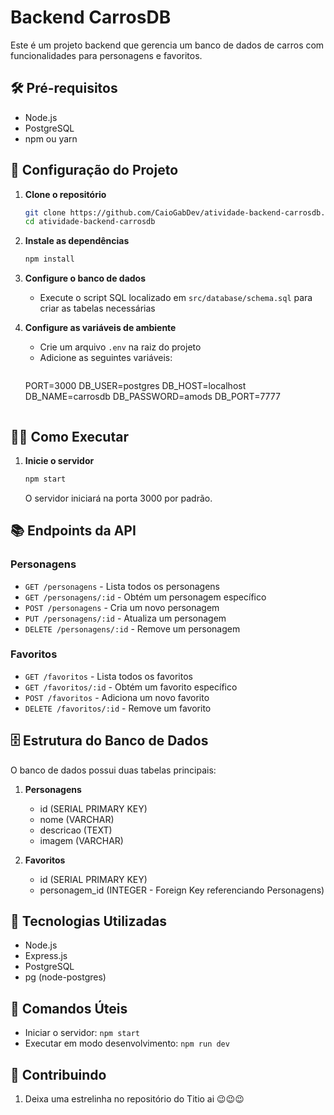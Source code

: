 # Backend CarrosDB

Este é um projeto backend que gerencia um banco de dados de carros com funcionalidades para personagens e favoritos.

## 🛠️ Pré-requisitos

- Node.js
- PostgreSQL
- npm ou yarn

## 🚀 Configuração do Projeto

1. **Clone o repositório**
   ```bash
   git clone https://github.com/CaioGabDev/atividade-backend-carrosdb.git
   cd atividade-backend-carrosdb
   ```

2. **Instale as dependências**
   ```bash
   npm install
   ```

3. **Configure o banco de dados**
   - Execute o script SQL localizado em `src/database/schema.sql` para criar as tabelas necessárias

4. **Configure as variáveis de ambiente**
   - Crie um arquivo `.env` na raiz do projeto
   - Adicione as seguintes variáveis:
     ```env
    PORT=3000
    DB_USER=postgres
    DB_HOST=localhost
    DB_NAME=carrosdb
    DB_PASSWORD=amods
    DB_PORT=7777
     ```

## 🏃‍♂️ Como Executar

1. **Inicie o servidor**
   ```bash
   npm start
   ```
   O servidor iniciará na porta 3000 por padrão.

## 📚 Endpoints da API

### Personagens
- `GET /personagens` - Lista todos os personagens
- `GET /personagens/:id` - Obtém um personagem específico
- `POST /personagens` - Cria um novo personagem
- `PUT /personagens/:id` - Atualiza um personagem
- `DELETE /personagens/:id` - Remove um personagem

### Favoritos
- `GET /favoritos` - Lista todos os favoritos
- `GET /favoritos/:id` - Obtém um favorito específico
- `POST /favoritos` - Adiciona um novo favorito
- `DELETE /favoritos/:id` - Remove um favorito

## 🗄️ Estrutura do Banco de Dados

O banco de dados possui duas tabelas principais:

1. **Personagens**
   - id (SERIAL PRIMARY KEY)
   - nome (VARCHAR)
   - descricao (TEXT)
   - imagem (VARCHAR)

2. **Favoritos**
   - id (SERIAL PRIMARY KEY)
   - personagem_id (INTEGER - Foreign Key referenciando Personagens)

## 🔧 Tecnologias Utilizadas

- Node.js
- Express.js
- PostgreSQL
- pg (node-postgres)

## 📝 Comandos Úteis

- Iniciar o servidor: `npm start`
- Executar em modo desenvolvimento: `npm run dev`

## 🤝 Contribuindo

1. Deixa uma estrelinha no repositório do Titio ai 😉😉😉
